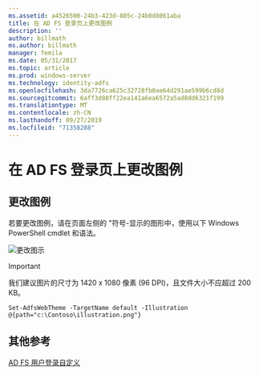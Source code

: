 ```yaml
---
ms.assetid: a4526500-24b3-423d-805c-24b0d8061aba
title: 在 AD FS 登录页上更改图例
description: ''
author: billmath
ms.author: billmath
manager: femila
ms.date: 05/31/2017
ms.topic: article
ms.prod: windows-server
ms.technology: identity-adfs
ms.openlocfilehash: 3da7726ca625c32728fb0ae64d291ae599b6cd8d
ms.sourcegitcommit: 6aff3d88ff22ea141a6ea6572a5ad8dd6321f199
ms.translationtype: MT
ms.contentlocale: zh-CN
ms.lasthandoff: 09/27/2019
ms.locfileid: "71358288"
---
```

# <a name="change-the-illustration-on-the-ad-fs-sign-in-page"></a>在 AD FS 登录页上更改图例

## <a name="change-the-illustration"></a>更改图例  


若要更改图例，请在页面左侧的 "符号\-显示的图形中，使用以下 Windows PowerShell cmdlet 和语法。  

![更改图示](media/AD-FS-user-sign-in-customization/ADFS_Blue_Custom2.png)
  
> [!IMPORTANT]  
> 我们建议图片的尺寸为 1420 x 1080 像素 (96 DPI)，且文件大小不应超过 200 KB。  
  
 
    Set-AdfsWebTheme -TargetName default -Illustration @{path="c:\Contoso\illustration.png"}  

## <a name="additional-references"></a>其他参考 
[AD FS 用户登录自定义](AD-FS-user-sign-in-customization.md)  
  
  
